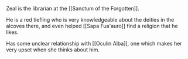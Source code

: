 Zeal is the librarian at the [[Sanctum of the Forgotten]].

He is a red tiefling who is very knowledgeable about the deities in the alcoves there, and even helped [[Sapa Fua'auro]] find a religion that he likes.

Has some unclear relationship with [[Oculin Alba]], one which makes her very upset when she thinks about him.